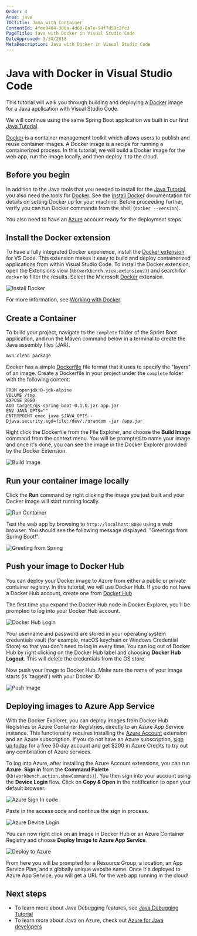 ```yaml
---
Order: 4
Area: java
TOCTitle: Java with Container
ContentId: 4fee9404-306a-4d60-8a7e-94f7d59c2fc3
PageTitle: Java with Docker in Visual Studio Code
DateApproved: 5/30/2018
MetaDescription: Java with Docker in Visual Studio Code
---
```

# Java with Docker in Visual Studio Code

This tutorial will walk you through building and deploying a [Docker](https://docker.com/) image for a Java application with Visual Studio Code.

We will continue using the same Spring Boot application we built in our first [Java Tutorial](/docs/java/java-tutorial.md).

[Docker](https://docker.com/) is a container management toolkit which allows users to publish and reuse container images. A Docker image is a recipe for running a containerized process. In this tutorial, we will build a Docker image for the web app, run the image locally, and then deploy it to the cloud.

## Before you begin

In addition to the Java tools that you needed to install for the [Java Tutorial](/docs/java/java-tutorial.md), you also need the tools for [Docker](https://docker.com/). See the [Install Docker](https://docs.docker.com/installation/#installation) documentation for details on setting Docker up for your machine. Before proceeding further, verify you can run Docker commands from the shell (`docker --version`).

You also need to have an [Azure](https://azure.microsoft.com) account ready for the deployment steps.

## Install the Docker extension

To have a fully integrated Docker experience, install the [Docker extension](https://github.com/Microsoft/vscode-docker) for VS Code. This extension makes it easy to build and deploy containerized applications from within Visual Studio Code. To install the Docker extension, open the Extensions view (`kb(workbench.view.extensions)`) and search for `docker` to filter the results. Select the Microsoft [Docker](https://marketplace.visualstudio.com/items?itemName=PeterJausovec.vscode-docker) extension.

![Install Docker](images/java-container/install-docker.png)

For more information, see [Working with Docker](/docs/azure/docker.md).

## Create a Container

To build your project, navigate to the `complete` folder of the Sprint Boot application, and run the Maven command below in a terminal to create the Java assembly files (JAR).

```bash
mvn clean package
```

Docker has a simple [Dockerfile](https://docs.docker.com/reference/builder/) file format that it uses to specify the "layers" of an image. Create a Dockerfile in your project under the `complete` folder with the following content:

```docker
FROM openjdk:8-jdk-alpine
VOLUME /tmp
EXPOSE 8080
ADD target/gs-spring-boot-0.1.0.jar app.jar
ENV JAVA_OPTS=""
ENTRYPOINT exec java $JAVA_OPTS -Djava.security.egd=file:/dev/./urandom -jar /app.jar
```

Right click the Dockerfile from the File Explorer, and choose the **Build Image** command from the context menu. You will be prompted to name your image and once it's done, you can see the image in the Docker Explorer provided by the Docker Extension.

![Build Image](images/java-container/build-image.png)

## Run your container image locally

Click the **Run** command by right clicking the image you just built and your Docker image will start running locally.

![Run Container](images/java-container/docker-run.png)

Test the web app by browsing to `http://localhost:8080` using a web browser. You should see the following message displayed: "Greetings from Spring Boot!".

![Greeting from Spring](images/java-tutorial/greeting-from-spring.png)

## Push your image to Docker Hub

You can deploy your Docker image to Azure from either a public or private container registry. In this tutorial, we will use Docker Hub. If you do not have a Docker Hub account, create one from [Docker Hub](https://hub.docker.com/)

The first time you expand the Docker Hub node in Docker Explorer, you'll be prompted to log into your Docker Hub account.

![Docker Hub Login](images/java-container/docker-hub-login.gif)

Your username and password are stored in your operating system credentials vault (for example, macOS keychain or Windows Credential Store) so that you don't need to log in every time. You can log out of Docker Hub by right clicking on the Docker Hub label and choosing **Docker Hub Logout**. This will delete the credentials from the OS store.

Now push your image to Docker Hub. Make sure the name of your image starts (is 'tagged') with your Docker ID.

![Push Image](images/java-container/docker-push.png)

## Deploying images to Azure App Service

With the Docker Explorer, you can deploy images from Docker Hub Registries or Azure Container Registries, directly to an Azure App Service instance. This functionality requires installing the [Azure Account](https://marketplace.visualstudio.com/items?itemName=ms-vscode.azure-account) extension and an Azure subscription. If you do not have an Azure subscription, [sign up today](https://azure.microsoft.com//free/?b=16.48) for a free 30 day account and get $200 in Azure Credits to try out any combination of Azure services.

To log into Azure, after installing the Azure Account extensions, you can run **Azure: Sign in** from the **Command Palette** (`kb(workbench.action.showCommands)`). You then sign into your account using the **Device Login** flow. Click on **Copy & Open** in the notification to open your default browser.

![Azure Sign In code](images/java-container/devicelogin.png)

Paste in the access code and continue the sign in process.

![Azure Device Login](images/java-container/devicelogin2.png)

You can now right click on an image in Docker Hub or an Azure Container Registry and choose **Deploy Image to Azure App Service**.

![Deploy to Azure](images/java-container/deploy-to-azure.png)

From here you will be prompted for a Resource Group, a location, an App Service Plan, and a globally unique website name. Once it's deployed to Azure App Service, you will get a URL for the web app running in the cloud!

## Next steps

* To learn more about Java Debugging features, see [Java Debugging Tutorial](/docs/java/java-debugging.md)
* To learn more about Java on Azure, check out [Azure for Java developers](https://docs.microsoft.com//java/azure/)
